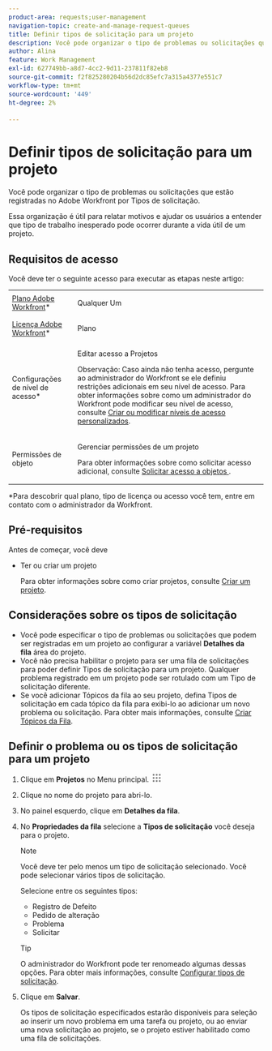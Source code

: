 ```yaml
---
product-area: requests;user-management
navigation-topic: create-and-manage-request-queues
title: Definir tipos de solicitação para um projeto
description: Você pode organizar o tipo de problemas ou solicitações que estão registradas no Adobe Workfront por Tipos de solicitação.
author: Alina
feature: Work Management
exl-id: 627749bb-a8d7-4cc2-9d11-237811f82eb8
source-git-commit: f2f825280204b56d2dc85efc7a315a4377e551c7
workflow-type: tm+mt
source-wordcount: '449'
ht-degree: 2%

---
```


# Definir tipos de solicitação para um projeto

Você pode organizar o tipo de problemas ou solicitações que estão registradas no Adobe Workfront por Tipos de solicitação.

Essa organização é útil para relatar motivos e ajudar os usuários a entender que tipo de trabalho inesperado pode ocorrer durante a vida útil de um projeto.

## Requisitos de acesso

Você deve ter o seguinte acesso para executar as etapas neste artigo:

<table style="table-layout:auto"> 
 <col> 
 <col> 
 <tbody> 
  <tr> 
   <td role="rowheader"><a href="https://www.workfront.com/plans" target="_blank">Plano Adobe Workfront</a>*</td> 
   <td> <p>Qualquer Um</p> </td> 
  </tr> 
  <tr> 
   <td role="rowheader"><a href="https://one.workfront.com/s/document-item?bundleId=the-new-workfront-experience&amp;topicId=Content%2FAdministration_and_Setup%2FAdd_users%2FAccess_levels_and_object_permissions%2Fwf-licenses.html&amp;_LANG=en" target="_blank">Licença Adobe Workfront</a>*</td> 
   <td> <p>Plano </p> </td> 
  </tr> 
  <tr> 
   <td role="rowheader">Configurações de nível de acesso*</td> 
   <td> <p>Editar acesso a Projetos</p> <p>Observação: Caso ainda não tenha acesso, pergunte ao administrador do Workfront se ele definiu restrições adicionais em seu nível de acesso. Para obter informações sobre como um administrador do Workfront pode modificar seu nível de acesso, consulte <a href="../../../administration-and-setup/add-users/configure-and-grant-access/create-modify-access-levels.md" class="MCXref xref">Criar ou modificar níveis de acesso personalizados</a>.</p> </td> 
  </tr> 
  <tr> 
   <td role="rowheader">Permissões de objeto</td> 
   <td> <p>Gerenciar permissões de um projeto</p> <p>Para obter informações sobre como solicitar acesso adicional, consulte <a href="../../../workfront-basics/grant-and-request-access-to-objects/request-access.md" class="MCXref xref">Solicitar acesso a objetos </a>.</p> </td> 
  </tr> 
 </tbody> 
</table>

&#42;Para descobrir qual plano, tipo de licença ou acesso você tem, entre em contato com o administrador da Workfront.

## Pré-requisitos

Antes de começar, você deve

* Ter ou criar um projeto

   Para obter informações sobre como criar projetos, consulte [Criar um projeto](../../../manage-work/projects/create-projects/create-project.md).

## Considerações sobre os tipos de solicitação

* Você pode especificar o tipo de problemas ou solicitações que podem ser registradas em um projeto ao configurar a variável **Detalhes da fila** área do projeto.
* Você não precisa habilitar o projeto para ser uma fila de solicitações para poder definir Tipos de solicitação para um projeto. Qualquer problema registrado em um projeto pode ser rotulado com um Tipo de solicitação diferente.
* Se você adicionar Tópicos da fila ao seu projeto, defina Tipos de solicitação em cada tópico da fila para exibi-lo ao adicionar um novo problema ou solicitação. Para obter mais informações, consulte [Criar Tópicos da Fila](../../../manage-work/requests/create-and-manage-request-queues/create-queue-topics.md).

## Definir o problema ou os tipos de solicitação para um projeto

1. Clique em **Projetos** no Menu principal. ![](assets/main-menu-icon.png)

1. Clique no nome do projeto para abri-lo.
1. No painel esquerdo, clique em **Detalhes da fila**.
1. No **Propriedades da fila** selecione a **Tipos de solicitação** você deseja para o projeto.

   >[!NOTE]
   >
   >Você deve ter pelo menos um tipo de solicitação selecionado. Você pode selecionar vários tipos de solicitação.

   Selecione entre os seguintes tipos:

   * Registro de Defeito
   * Pedido de alteração
   * Problema
   * Solicitar

   >[!TIP]
   >
   >O administrador do Workfront pode ter renomeado algumas dessas opções. Para obter mais informações, consulte [Configurar tipos de solicitação](../../../administration-and-setup/set-up-workfront/configure-system-defaults/configure-request-types.md).

1. Clique em **Salvar**.

   Os tipos de solicitação especificados estarão disponíveis para seleção ao inserir um novo problema em uma tarefa ou projeto, ou ao enviar uma nova solicitação ao projeto, se o projeto estiver habilitado como uma fila de solicitações.
